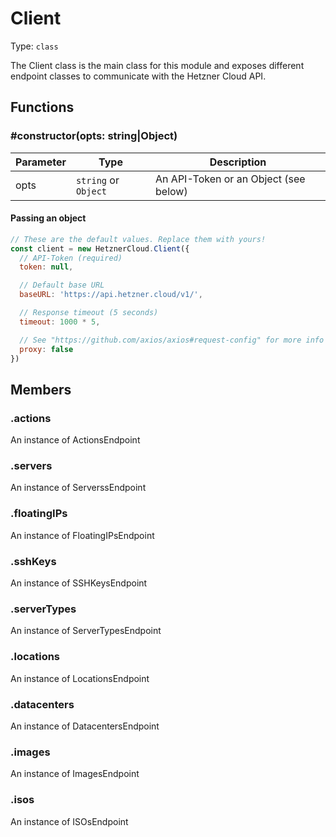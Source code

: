 # Client

Type: `class`

The Client class is the main class for this module and exposes different
endpoint classes to communicate with the Hetzner Cloud API.

## Functions

### \#constructor(opts: string|Object)

| Parameter | Type                 | Description                                |
| --------- | -------------------- | ------------------------------------------ |
| opts      | `string` or `Object` | An API-Token or an Object (see below)      |

#### Passing an object

```javascript
// These are the default values. Replace them with yours!
const client = new HetznerCloud.Client({
  // API-Token (required)
  token: null,

  // Default base URL
  baseURL: 'https://api.hetzner.cloud/v1/',

  // Response timeout (5 seconds)
  timeout: 1000 * 5,

  // See "https://github.com/axios/axios#request-config" for more info
  proxy: false
})
```

## Members

### .actions

An instance of ActionsEndpoint

### .servers

An instance of ServerssEndpoint

### .floatingIPs

An instance of FloatingIPsEndpoint

### .sshKeys

An instance of SSHKeysEndpoint

### .serverTypes

An instance of ServerTypesEndpoint

### .locations

An instance of LocationsEndpoint

### .datacenters

An instance of DatacentersEndpoint

### .images

An instance of ImagesEndpoint

### .isos

An instance of ISOsEndpoint